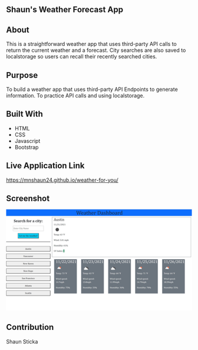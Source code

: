 ## Shaun's Weather Forecast App

## About
This is a straightforward weather app that uses third-party API calls to return the current weather and a forecast. City searches are also saved to localstorage so users can recall their recently searched cities. 

## Purpose
To build a weather app that uses third-party API Endpoints to generate information. To practice API calls and using localstorage. 

## Built With
* HTML
* CSS
* Javascript
* Bootstrap

## Live Application Link
https://mnshaun24.github.io/weather-for-you/


## Screenshot
![](./assets/Images/weather.png)

## Contribution
Shaun Sticka


